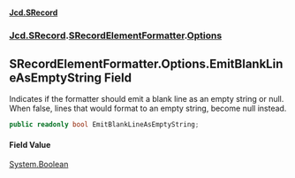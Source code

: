 #### [Jcd.SRecord](index.md 'index')
### [Jcd.SRecord](Jcd.SRecord.md 'Jcd.SRecord').[SRecordElementFormatter](Jcd.SRecord.SRecordElementFormatter.md 'Jcd.SRecord.SRecordElementFormatter').[Options](Jcd.SRecord.SRecordElementFormatter.Options.md 'Jcd.SRecord.SRecordElementFormatter.Options')

## SRecordElementFormatter.Options.EmitBlankLineAsEmptyString Field

Indicates if the formatter should emit a blank line as an empty string or null.  
When false, lines that would format to an empty string, become null instead.

```csharp
public readonly bool EmitBlankLineAsEmptyString;
```

#### Field Value
[System.Boolean](https://docs.microsoft.com/en-us/dotnet/api/System.Boolean 'System.Boolean')